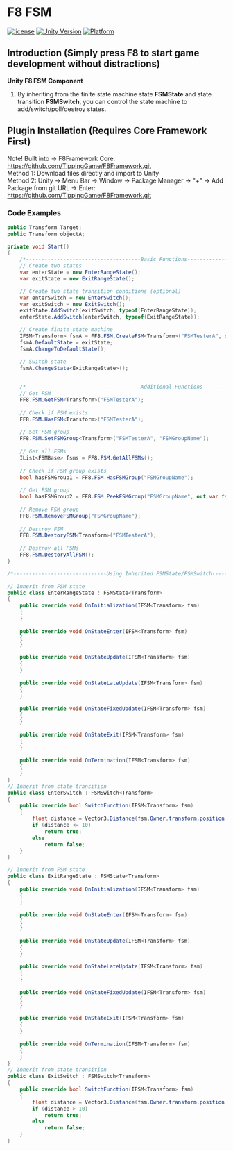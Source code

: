 # F8 FSM

[![license](http://img.shields.io/badge/license-MIT-green.svg)](https://opensource.org/licenses/MIT)
[![Unity Version](https://img.shields.io/badge/unity-2021|2022|2023|6000-blue)](https://unity.com)
[![Platform](https://img.shields.io/badge/platform-Win%20%7C%20Android%20%7C%20iOS%20%7C%20Mac%20%7C%20Linux%20%7C%20WebGL-orange)]()

## Introduction (Simply press F8 to start game development without distractions)
**Unity F8 FSM Component**  
1. By inheriting from the finite state machine state **FSMState** and state transition **FSMSwitch**, you can control the state machine to add/switch/poll/destroy states.

## Plugin Installation (Requires Core Framework First)
Note! Built into → F8Framework Core: https://github.com/TippingGame/F8Framework.git  
Method 1: Download files directly and import to Unity  
Method 2: Unity → Menu Bar → Window → Package Manager → "+" → Add Package from git URL → Enter: https://github.com/TippingGame/F8Framework.git

### Code Examples
```C#
public Transform Target;
public Transform objectA;

private void Start()
{
    /*-------------------------------------Basic Functions-------------------------------------*/
    // Create two states
    var enterState = new EnterRangeState();
    var exitState = new ExitRangeState();

    // Create two state transition conditions (optional)
    var enterSwitch = new EnterSwitch();
    var exitSwitch = new ExitSwitch();
    exitState.AddSwitch(exitSwitch, typeof(EnterRangeState));
    enterState.AddSwitch(enterSwitch, typeof(ExitRangeState));

    // Create finite state machine
    IFSM<Transform> fsmA = FF8.FSM.CreateFSM<Transform>("FSMTesterA", objectA, "FSMGroupName", exitState, enterState);
    fsmA.DefaultState = exitState;
    fsmA.ChangeToDefaultState();

    // Switch state
    fsmA.ChangeState<ExitRangeState>();

    
    /*-------------------------------------Additional Functions-------------------------------------*/
    // Get FSM
    FF8.FSM.GetFSM<Transform>("FSMTesterA");
    
    // Check if FSM exists
    FF8.FSM.HasFSM<Transform>("FSMTesterA");
    
    // Set FSM group
    FF8.FSM.SetFSMGroup<Transform>("FSMTesterA", "FSMGroupName");
    
    // Get all FSMs
    IList<FSMBase> fsms = FF8.FSM.GetAllFSMs();
    
    // Check if FSM group exists
    bool hasFSMGroup1 = FF8.FSM.HasFSMGroup("FSMGroupName");
    
    // Get FSM group
    bool hasFSMGroup2 = FF8.FSM.PeekFSMGroup("FSMGroupName", out var fsmGroup);
    
    // Remove FSM group
    FF8.FSM.RemoveFSMGroup("FSMGroupName");
    
    // Destroy FSM
    FF8.FSM.DestoryFSM<Transform>("FSMTesterA");
    
    // Destroy all FSMs
    FF8.FSM.DestoryAllFSM();
}

/*------------------------------Using Inherited FSMState/FSMSwitch------------------------------*/

// Inherit from FSM state
public class EnterRangeState : FSMState<Transform>
{
    public override void OnInitialization(IFSM<Transform> fsm)
    {
    }
    
    public override void OnStateEnter(IFSM<Transform> fsm)
    {
    }
    
    public override void OnStateUpdate(IFSM<Transform> fsm)
    {
    }
    
    public override void OnStateLateUpdate(IFSM<Transform> fsm)
    {
    }
    
    public override void OnStateFixedUpdate(IFSM<Transform> fsm)
    {
    }
    
    public override void OnStateExit(IFSM<Transform> fsm)
    {
    }
    
    public override void OnTermination(IFSM<Transform> fsm)
    {
    }
}
// Inherit from state transition
public class EnterSwitch : FSMSwitch<Transform>
{
    public override bool SwitchFunction(IFSM<Transform> fsm)
    {
        float distance = Vector3.Distance(fsm.Owner.transform.position, DemoFSM.Instance.Target.position);
        if (distance <= 10)
            return true;
        else
            return false;
    }
}

// Inherit from FSM state
public class ExitRangeState : FSMState<Transform>
{
    public override void OnInitialization(IFSM<Transform> fsm)
    {
    }
    
    public override void OnStateEnter(IFSM<Transform> fsm)
    {
    }
    
    public override void OnStateUpdate(IFSM<Transform> fsm)
    {
    }
    
    public override void OnStateLateUpdate(IFSM<Transform> fsm)
    {
    }
    
    public override void OnStateFixedUpdate(IFSM<Transform> fsm)
    {
    }
    
    public override void OnStateExit(IFSM<Transform> fsm)
    {
    }
    
    public override void OnTermination(IFSM<Transform> fsm)
    {
    }
}
// Inherit from state transition
public class ExitSwitch : FSMSwitch<Transform>
{
    public override bool SwitchFunction(IFSM<Transform> fsm)
    {
        float distance = Vector3.Distance(fsm.Owner.transform.position, DemoFSM.Instance.Target.position);
        if (distance > 10)
            return true;
        else
            return false;
    }
}
```


